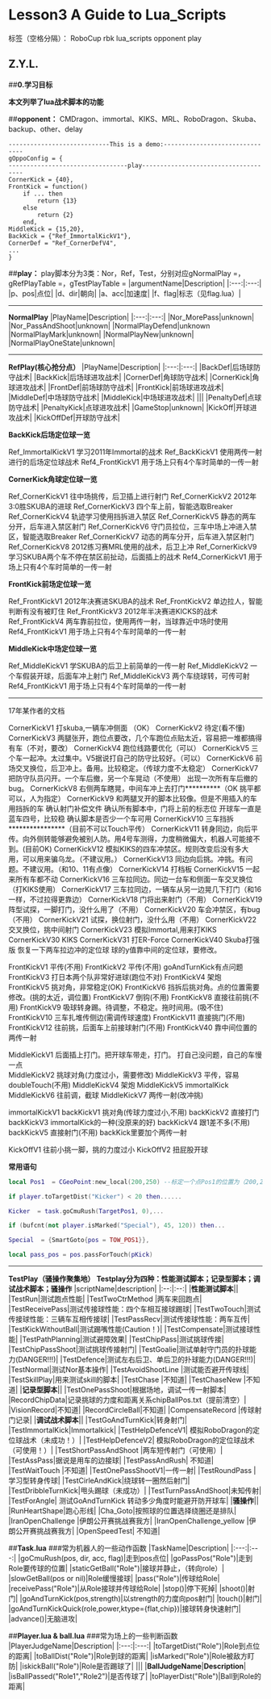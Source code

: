 ﻿# Lesson3 A Guide to Lua_Scripts

标签（空格分隔）： RoboCup rbk lua_scripts opponent play 

Z.Y.L.
---
##**0.学习目标**

**本文列举了lua战术脚本的功能**


##**opponent：**
CMDragon、immortal、KIKS、MRL、RoboDragon、Skuba、backup、other、delay
```
----------------------------This is a demo:-------------------------------
gOppoConfig = {
---------------------------------play-------------------------------------
CornerKick = {40},
FrontKick = function()
    if ... then 
        return {13}
    else 
        return {2}
    end,
MiddleKick = {15,20},
BackKick = {"Ref_ImmortalKickV1"},
CornerDef = "Ref_CornerDefV4",
...
}
```
##**play：**
play脚本分为3类：Nor，Ref，Test，分别对应gNormalPlay =，gRefPlayTable =，gTestPlayTable =
|argumentName|Description|
|:---:|:---:|
|p、pos|点位|
|d、dir|朝向|
|a、acc|加速度|
|f、flag|标志（见flag.lua）|


----------
**NormalPlay**
|PlayName|Description|
|:---:|:---:|
|Nor_MorePass|unknown|
|Nor_PassAndShoot|unknown|
|NormalPlayDefend|unknown
|NormalPlayMark|unknown|
|NormalPlayNew|unknown|
|NormalPlayOneState|unknown|


----------
**RefPlay(核心抢分点）**
|PlayName|Description|
|:---:|:---:|
|BackDef|后场球防守战术|
|BackKick|后场球进攻战术|
|CornerDef|角球防守战术|
|CornerKick|角球进攻战术|
|FrontDef|前场球防守战术|
|FrontKick|前场球进攻战术|
|MiddleDef|中场球防守战术|
|MiddleKick|中场球进攻战术|
|||
|PenaltyDef|点球防守战术|
|PenaltyKick|点球进攻战术|
|GameStop|unknown|
|KickOff|开球进攻战术|
|KickOffDef|开球防守战术|

**BackKick后场定位球一览**

Ref_ImmortalKickV1	学习2011年Immortal的战术
Ref_BackKickV1		使用两传一射进行的后场定位球战术
Ref4_FrontKickV1 	用于场上只有4个车时简单的一传一射

**CornerKick角球定位球一览**

Ref_CornerKickV1    往中场挑传，后卫插上进行射门
Ref_CornerKickV2    2012年3:0胜SKUBA的进球
Ref_CornerKickV3    四个车上前，智能选取Breaker
Ref_CornerKickV4    轨迹学习使用挡拆进入禁区
Ref_CornerKickV5    静态的两车分开，后车进入禁区射门
Ref_CornerKickV6    守门员拉位，三车中场上冲进入禁区，智能选取Breaker
Ref_CornerKickV7    动态的两车分开，后车进入禁区射门
Ref_CornerKickV8	2012练习赛MRL使用的战术，后卫上冲
Ref_CornerKickV9	学习SKUBA两个车不停在禁区前扯动，后面插上的战术
Ref4_CornerKickV1	用于场上只有4个车时简单的一传一射

**FrontKick前场定位球一览**

Ref_FrontKickV1		2012年决赛进SKUBA的战术
Ref_FrontKickV2 	单边拉人，智能判断有没有被盯住
Ref_FrontKickV3 	2012年半决赛进KICKS的战术
Ref_FrontKickV4		两车靠前拉位，使用两传一射，当球靠近中场时使用
Ref4_FrontKickV1	用于场上只有4个车时简单的一传一射

**MiddleKick中场定位球一览**

Ref_MiddleKickV1	学SKUBA的后卫上前简单的一传一射
Ref_MiddleKickV2	一个车假装开球，后面车冲上射门
Ref_MiddleKickV3	两个车绕球转，可传可射
Ref4_FrontKickV1	用于场上只有4个车时简单的一传一射


----------
17年某作者的文档

CornerKickV1 打skuba,一辆车冲侧面 （OK）
CornerKickV2 待定(看不懂)
CornerKickV3 两腿张开，跑位点要改，几个车跑位点贴太近，容易把一堆都搞得有车（不对，要改）
CornerKickV4 跑位线路要优化（可以）
CornerKickV5 三个车一起冲。太过集中。V5据说打自己的防守比较好。（可以）
CornerKickV6 前场交叉换位，后卫冲上。备用。比较稳定。（传球力度不太稳定）
CornerKickV7 把防守队员闪开。一个车后撤，另一个车晃动（不使用）
出现一次所有车后撤的bug。
CornerKickV8 右侧两车瞎晃，中间车冲上去打门**********（OK 挑平都可以，人为指定）
CornerKickV9 和两腿叉开的脚本比较像。但是不用插入的车用挡拆的车
确认射门补偿文件
确认所有脚本中，门将上前的标志位 
开球车一直是蓝车四号，比较稳
确认脚本是否少一个车可用
CornerKickV10	三车挡拆 ****************（目前不可以Touch平传）
CornerKickV11	转身同边，向后平传。向外侧转能够避免被别人防。用4号车测得，力度稍微偏大，机器人可能接不到。(目前OK)
CornerKickV12	模拟KIKS的四车冲禁区。规则改变后没有多大用，可以用来骗乌龙。（不建议用。）
CornerKickV13	同边向后挑。冲挑。有问题。不建议用。（和10、11有点像）
CornerKickV14	打档板
CornerKickV15	一起来所有车都不动
CornerKickV16	三车拉同边。同边一台车和侧面一车交叉换位（打KIKS使用）
CornerKickV17	三车拉同边，一辆车从另一边晃几下打门（和16一样，不过拉得更靠边）
CornerKickV18	门将出来射门（不用）
CornerKickV19	阵型试探，一脚打门，没什么用了（不用）
CornerKickV20	车会冲禁区，有bug（不用）
CornerKickV21	试探，换位射门，没什么用（不用）
CornerKickV22	交叉换位，挑中间射门
CornerKickV23   模拟Immortal,用来打KIKS
CornerKickV30	KIKS
CornerKickV31	打ER-Force
CornerKickV40 	Skuba打强版
恢复一下两车拉边冲的定位球
球的y值靠中间的定位球，要修改。

FrontKickV1	平传(不用)
FrontKickV2	平传(不用)
goAndTurnKick有点问题
FrontKickV3	  打日本两个队非常好进球(跑位不对)	
FrontKickV4	  架炮
FrontKickV5	  挑对角，非常稳定(OK)
FrontKickV6	  挡拆后挑对角。点的位置需要修改。(挑的太近，调位置)
FrontKickV7	  倒钩(不用)
FrontKickV8	  直接往前挑(不用)
FrontKickV9	  吸球转身踢。待调整，不稳定。拖时间用。(吸不住)
FrontKickV10  三车扎堆传侧边(需调传球速度)
FrontKickV11  直接挑门(不用)
FrontKickV12  往前挑，后面车上前接球射门(不用)
FrontKickV40  靠中间位置的两传一射

MiddleKickV1	后面插上打门。把开球车带走，打门。	打自己没问题，自己的车慢一点				
MiddleKickV2	挑球对角(力度过小，需要修改)
MiddleKickV3	平传，容易doubleTouch(不用)
MiddleKickV4	架炮
MiddleKickV5	immortalKick
MiddleKickV6	往前调，截球
MiddleKickV7    两传一射(改冲挑)

immortalKickV1
backKickV1	挑对角(传球力度过小,不用)
backKickV2	直接打门
backKickV3	immortalKick的一种(没原来的好)
backKickV4  跟1差不多(不用)
backKickV5  直接射门(不用)
backKick里要加个两传一射

KickOffV1	往前小挑一脚，挑的力度过小
KickOffV2	扭屁股开球

**常用语句**

```lua
local Pos1  = CGeoPoint:new_local(200,250) --标定一个点Pos1的位置为（200,250）

if player.toTargetDist("Kicker") < 20 then......

Kicker  = task.goCmuRush(TargetPos1, 0),...

if (bufcnt(not player.isMarked("Special"), 45, 120)) then...

Special  = {SmartGoto{pos = TOW_POS1}},

local pass_pos = pos.passForTouch(pKick)

```


----------
**TestPlay（骚操作聚集地）**
**Testplay分为四种：性能测试脚本；记录型脚本；调试战术脚本；骚操作**
|scriptName|description|
|:--:|:--:|
|**性能测试脚本**||
|TestRun|测试跑点性能|
|TestTwoCtrMethod |两车来回跑点|
|TestReceivePass|测试传接球性能：四个车相互接球踢球|
|TestTwoTouch|测试传接球性能：三辆车互相传接球|
|TestPassRecv|测试传接球性能：两车互传|
|TestKickWithoutBall|测试踢嘴性能(Caution！)|
|TestCompensate|测试接球性能|
|TestPathPlanning|测试避障效果|
|TestChipPass|测试挑球传接|
|TestChipPassShoot|测试挑球传接射门|
|TestGoalie|测试单射守门员的扑球能力(DANGER!!!)|
|TestDefence|测试左右后卫、单后卫的扑球能力(DANGER!!!)|
|TestNormal|测试Nor基本操作|
|TestAvoidShootLine |测试能否避开传球线|
|TestSkillPlay|用来测试skill的脚本|
|TestChase |不知道|
|TestChaseNew |不知道|
|**记录型脚本**||
|TestOnePassShoot|根据场地，调试一传一射脚本|
|RecordChipData|记录挑球的力度和距离关系chipBallPos.txt（提前清空）|
|VisionRecord|不知道|
|RecordCircleBall|不知道|
|CompensateRecord |传球射门记录|
|**调试战术脚本**||
|TestGoAndTurnKick|转身射门|
|TestImmortalKick|Immortalkick|
|TestHelpDefenceV1| 模拟RoboDragon的定位球战术（未成功！）|
|TestHelpDefenceV2| 模拟RoboDragon的定位球战术（可使用！）|
|TestShortPassAndShoot |两车短传射门（可使用）|
|TestAssPass|据说是用车的边接球|
|TestPassAndRush| 不知道|
|TestWaitTouch |不知道|
|TestOnePassShootV1|一传一射|
|TestRoundPass |学习型转身传球|
|TestCirleAndKick|绕球转一圈然后射门|
|TestDribbleTurnKick|甩头踢球（未成功）|
|TestTurnPassAndShoot|未知传射|
|TestForAngle| 测试GoAndTurnKick 转动多少角度时能避开防开球车|
|**骚操作**||
|RunHeartShape|跑心形线|
|Cha_Goto|按照球的位置选择绕圈还是排队|
|IranOpenChallenge |伊朗公开赛挑战赛我方|
|IranOpenChallenge_yellow |伊朗公开赛挑战赛我方|
|OpenSpeedTest| 不知道|

##**Task.lua**
###常为机器人的一些动作函数
|TaskName|Description|
|:---:|:---:|
|goCmuRush(pos, dir, acc, flag)|走到pos点位|
|goPassPos("Role")|走到Role要传球的位置|
|staticGetBall("Role")|接球并静止，（转向role）|
|slowGetBall(pos or nil)|Role缓慢接球|
|pass("Role")|传球给Role|
|receivePass("Role")|从Role接球并传球给Role|
|stop()|停下死掉|
|shoot()|射门|
|goAndTurnKick(pos,strength)|以strength的力度向pos射门|
|touch()|射门|
|goAndTurnKickQuick(role,power,ktype={flat,chip})|接球转身快速射门|
|advance()|无脑进攻|

##**Player.lua & ball.lua**
###常为场上的一些判断函数
|PlayerJudgeName|Description|
|:---:|:---:|
|toTargetDist("Role")|Role到点位的距离|
|toBallDist("Role")|Role到球的距离|
|isMarked("Role")|Role被敌方盯防|
|iskickBall("Role")|Role是否踢球了|
|||
|**BallJudgeName**|**Description**|
|isBallPassed("Role1","Role2")|是否传球了|
|toPlayerDist("Role")|Ball到Role的距离|

  [1]: http://www.runoob.com/lua/lua-tutorial.html